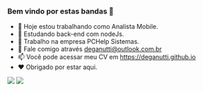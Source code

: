 ### Bem vindo por estas bandas 👋

<!--
**deganutti/deganutti** is a ✨ _special_ ✨ repository because its `README.md` (this file) appears on your GitHub profile.

Here are some ideas to get you started:
-->
- 🔭 Hoje estou trabalhando como Analista Mobile.
- 🌱 Estudando back-end com nodeJs.
- 👯 Trabalho na empresa PCHelp Sistemas.
- 💬 Fale comigo através deganutti@outlook.com.br
- 📫 Você pode acessar meu CV em https://deganutti.github.io
- ❤ Obrigado por estar aqui. 

  
<div>    
  <a href = "mailto:deganutti@outlook.com.br"><img src="https://img.shields.io/badge/-Gmail-%23333?style=for-the-badge&logo=gmail&logoColor=white" target="_blank"></a>
  <a href="https://www.linkedin.com/in/luiz-gabriel-deganutti-20a8245b/" target="_blank"><img src="https://img.shields.io/badge/-LinkedIn-%230077B5?style=for-the-badge&logo=linkedin&logoColor=white" target="_blank"></a> 
 
   
 
</div>
